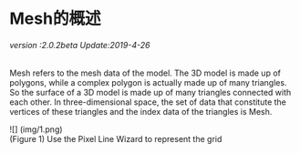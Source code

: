# Mesh的概述

###### *version :2.0.2beta   Update:2019-4-26*

Mesh refers to the mesh data of the model. The 3D model is made up of polygons, while a complex polygon is actually made up of many triangles. So the surface of a 3D model is made up of many triangles connected with each other. In three-dimensional space, the set of data that constitute the vertices of these triangles and the index data of the triangles is Mesh.

![] (img/1.png)<br> (Figure 1) Use the Pixel Line Wizard to represent the grid